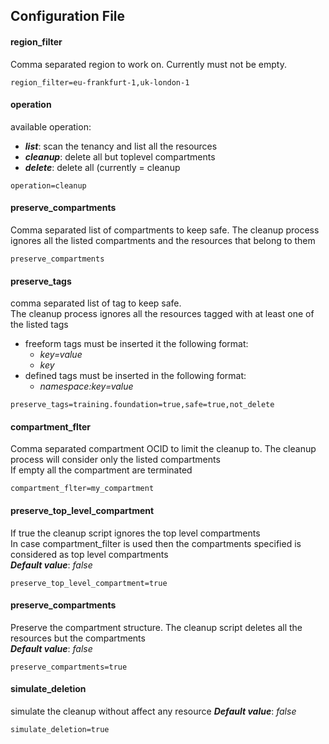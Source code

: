## Configuration File

#### region_filter
Comma separated region to work on. 
Currently must not be empty.

```
region_filter=eu-frankfurt-1,uk-london-1
```

#### operation

available operation:
 - ___list___: scan the tenancy and list all the resources
 - ___cleanup___: delete all but toplevel compartments
 - ___delete___: delete all (currently = cleanup
 
```
operation=cleanup
```

#### preserve_compartments
Comma separated list of compartments to keep safe. The cleanup process ignores all the listed compartments and the resources that belong to them 
```
preserve_compartments
```

#### preserve_tags
comma separated list of tag to keep safe.  
The cleanup process ignores all the resources tagged with at least one of the listed tags
 - freeform tags must be inserted it the following format:  
    - _key=value_  
    - _key_
 - defined tags must be inserted in the following format: 
    - _namespace:key=value_
```
preserve_tags=training.foundation=true,safe=true,not_delete
```   

#### compartment_flter

Comma separated compartment OCID to limit the cleanup to. 
The cleanup process will consider only the listed compartments  
If empty all the compartment are terminated
```
compartment_flter=my_compartment
```

#### preserve_top_level_compartment
If true the cleanup script ignores the top level compartments  
In case compartment_filter is used then the compartments specified is considered as top level compartments  
___Default value___: _false_
```
preserve_top_level_compartment=true
```

#### preserve_compartments
Preserve the compartment structure. The cleanup script deletes all the resources but the compartments  
___Default value___: _false_
```
preserve_compartments=true
```


#### simulate_deletion
simulate the cleanup without affect any resource
___Default value___: _false_
```
simulate_deletion=true
```


 
